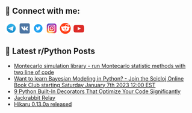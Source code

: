 ## 🔎 Connect with me:
[<img src="https://github.com/bullbesh/bullbesh/blob/main/images/Telegram.png" width="32" height="32" />](https://t.me/bullbesh)
[<img src="https://github.com/bullbesh/bullbesh/blob/main/images/VK.png" width="32" height="32" />](https://vk.com/bullbesh)
[<img src="https://github.com/bullbesh/bullbesh/blob/main/images/Twitter.png" width="32" height="32" />](https://twitter.com/bullbesh1)
[<img src="https://github.com/bullbesh/bullbesh/blob/main/images/Instagram.png" width="32" height="32" />](https://www.instagram.com/bullbesh)
[<img src="https://github.com/bullbesh/bullbesh/blob/main/images/Reddit.png" width="32" height="32" />](https://www.reddit.com/user/bullbesh)
[<img src="https://github.com/bullbesh/bullbesh/blob/main/images/YouTube.png" width="32" height="32" />](https://www.youtube.com/channel/UCtfjRs6uzgq5mfm8S06WTcg)

## 📕 Latest r/Python Posts
<!-- BLOG-POST-LIST:START -->
- [Montecarlo simulation library - run Montecarlo statistic methods with two line of code](https://www.reddit.com/r/Python/comments/102jo7j/montecarlo_simulation_library_run_montecarlo/)
- [Want to learn Bayesian Modeling in Python? - Join the Scicloj Online Book Club starting Saturday January 7th 2023 12:00 EST](https://www.reddit.com/r/Python/comments/102i7w4/want_to_learn_bayesian_modeling_in_python_join/)
- [9 Python Built-In Decorators That Optimize Your Code Significantly](https://www.reddit.com/r/Python/comments/102hxqz/9_python_builtin_decorators_that_optimize_your/)
- [Jackrabbit Relay](https://www.reddit.com/r/Python/comments/102h70a/jackrabbit_relay/)
- [Hikaru 0.13.0a released](https://www.reddit.com/r/Python/comments/102g72h/hikaru_0130a_released/)
<!-- BLOG-POST-LIST:END -->
